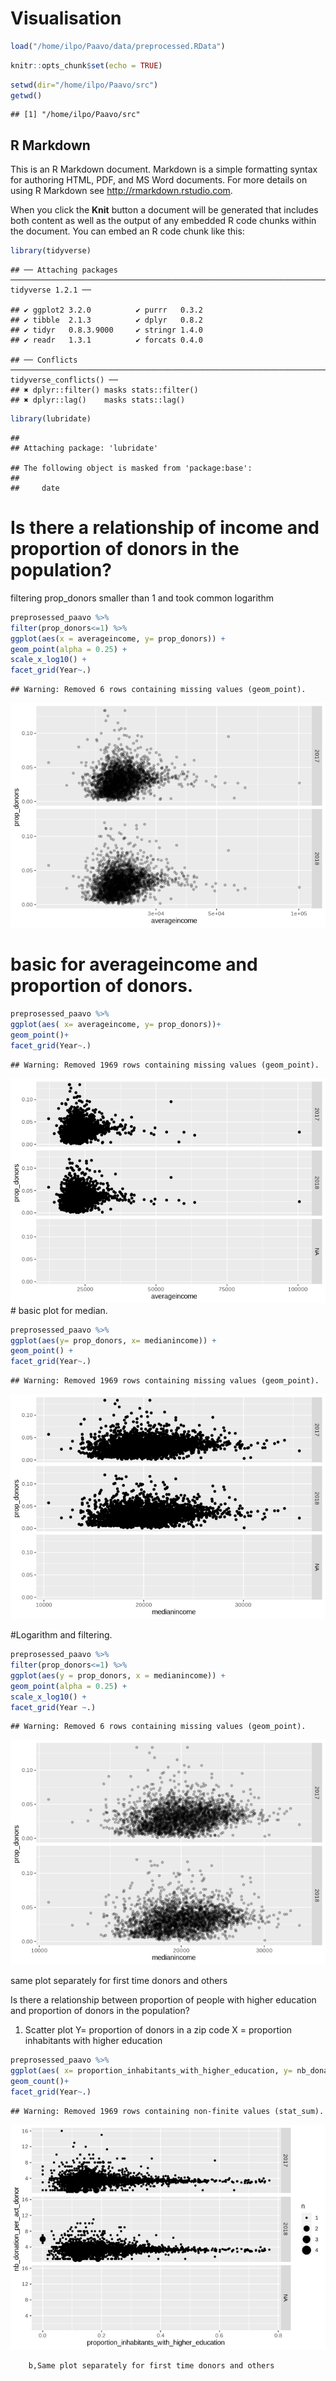 Visualisation
================

``` r
load("/home/ilpo/Paavo/data/preprocessed.RData")
```

``` r
knitr::opts_chunk$set(echo = TRUE)
```

``` r
setwd(dir="/home/ilpo/Paavo/src")
getwd()
```

    ## [1] "/home/ilpo/Paavo/src"

## R Markdown

This is an R Markdown document. Markdown is a simple formatting syntax
for authoring HTML, PDF, and MS Word documents. For more details on
using R Markdown see <http://rmarkdown.rstudio.com>.

When you click the **Knit** button a document will be generated that
includes both content as well as the output of any embedded R code
chunks within the document. You can embed an R code chunk like
    this:

``` r
library(tidyverse)
```

    ## ── Attaching packages ───────────────────────────────────────────────────────────────────────────────────────────────────────── tidyverse 1.2.1 ──

    ## ✔ ggplot2 3.2.0          ✔ purrr   0.3.2     
    ## ✔ tibble  2.1.3          ✔ dplyr   0.8.2     
    ## ✔ tidyr   0.8.3.9000     ✔ stringr 1.4.0     
    ## ✔ readr   1.3.1          ✔ forcats 0.4.0

    ## ── Conflicts ──────────────────────────────────────────────────────────────────────────────────────────────────────────── tidyverse_conflicts() ──
    ## ✖ dplyr::filter() masks stats::filter()
    ## ✖ dplyr::lag()    masks stats::lag()

``` r
library(lubridate)
```

    ## 
    ## Attaching package: 'lubridate'

    ## The following object is masked from 'package:base':
    ## 
    ##     date

# Is there a relationship of income and proportion of donors in the population?

filtering prop\_donors smaller than 1 and took common logarithm

``` r
preprosessed_paavo %>% 
filter(prop_donors<=1) %>% 
ggplot(aes(x = averageincome, y= prop_donors)) +
geom_point(alpha = 0.25) +
scale_x_log10() +
facet_grid(Year~.)
```

    ## Warning: Removed 6 rows containing missing values (geom_point).

![](visualisation_files/figure-gfm/unnamed-chunk-4-1.png)<!-- -->

# basic for averageincome and proportion of donors.

``` r
preprosessed_paavo %>% 
ggplot(aes( x= averageincome, y= prop_donors))+
geom_point()+
facet_grid(Year~.)
```

    ## Warning: Removed 1969 rows containing missing values (geom_point).

![](visualisation_files/figure-gfm/unnamed-chunk-5-1.png)<!-- --> \#
basic plot for median.

``` r
preprosessed_paavo %>% 
ggplot(aes(y= prop_donors, x= medianincome)) +
geom_point() + 
facet_grid(Year~.)
```

    ## Warning: Removed 1969 rows containing missing values (geom_point).

![](visualisation_files/figure-gfm/unnamed-chunk-6-1.png)<!-- -->

\#Logarithm and filtering.

``` r
preprosessed_paavo %>% 
filter(prop_donors<=1) %>% 
ggplot(aes(y = prop_donors, x = medianincome)) +
geom_point(alpha = 0.25) +
scale_x_log10() +
facet_grid(Year ~.)
```

    ## Warning: Removed 6 rows containing missing values (geom_point).

![](visualisation_files/figure-gfm/unnamed-chunk-7-1.png)<!-- -->

same plot separately for first time donors and others

Is there a relationship between proportion of people with higher
education and proportion of donors in the population?

1.  Scatter plot Y= proportion of donors in a zip code X = proportion
    inhabitants with higher education

<!-- end list -->

``` r
preprosessed_paavo %>% 
ggplot(aes( x= proportion_inhabitants_with_higher_education, y= nb_donation_per_act_donor)) + 
geom_count()+
facet_grid(Year~.)
```

    ## Warning: Removed 1969 rows containing non-finite values (stat_sum).

![](visualisation_files/figure-gfm/unnamed-chunk-8-1.png)<!-- -->

``` 
    b,Same plot separately for first time donors and others
```
